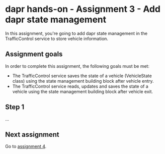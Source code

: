 # dapr hands-on - Assignment 3 - Add dapr state management

In this assignment, you're going to add dapr state management in the TrafficControl service to store vehicle information.

## Assignment goals

In order to complete this assignment, the following goals must be met:

- The TrafficControl service saves the state of a vehicle (VehicleState class) using the state management building block after vehicle entry.
- The TrafficControl service reads, updates and saves the state of a vehicle using the state management building block after vehicle exit.

## Step 1

...

## Next assignment

Go to [assignment 4](../Assignment04/README.md).